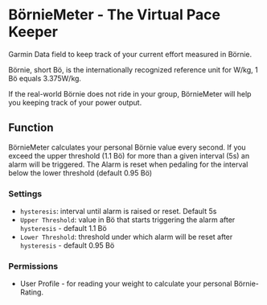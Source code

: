 # BörnieMeter - The Virtual Pace Keeper

Garmin Data field to keep track of your current effort measured in Börnie.

Börnie, short Bö, is the internationally recognized reference unit for W/kg, 
1 Bö equals 3.375W/kg.

If the real-world Börnie does not ride in your group, BörnieMeter will help you
keeping track of your power output.

## Function

BörnieMeter calculates your personal Börnie value every second. If you exceed
the upper threshold (1.1 Bö) for more than a given interval (5s) an alarm will
be triggered. The Alarm is reset when pedaling for the interval below the lower
threshold (default 0.95 Bö)

### Settings

* ``hysteresis``: interval until alarm is raised or reset. Default 5s
* ``Upper Threshold``: value in Bö that starts triggering the alarm after
  ``hysteresis`` - default 1.1 Bö
* ``Lower Threshold``: threshold under which alarm will be reset after
  ``hysteresis`` - default 0.95 Bö

### Permissions

* User Profile - for reading your weight to calculate your personal
  Börnie-Rating.
